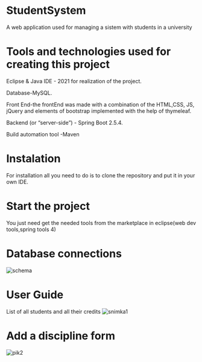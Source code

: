 # StudentSystem
A web application used for managing a sistem with students in a university
# Tools and technologies used for creating this project
Eclipse & Java IDE - 2021 for realization of the project.

Database-MySQL.

Front End-the frontEnd was made with a combination of the HTML,CSS, JS, jQuery and elements of bootstrap implemented with the help of thymeleaf.

Backend (or “server-side”) - Spring Boot 2.5.4.

Build automation tool -Maven

# Instalation
For installation all you need to do is to clone the repository and put it in your own IDE.
# Start the project
You just need get the needed tools from the marketplace in eclipse(web dev tools,spring tools 4)
# Database connections
![schema](https://user-images.githubusercontent.com/91944884/143568658-cd20e17c-9569-4492-9425-828b49d8fa28.png)
# User Guide
List of all students and all their credits
![snimka1](https://user-images.githubusercontent.com/91944884/143568887-4b805d32-39df-4e54-b1cd-4679990f1062.png)
# Add a discipline form
![pik2](https://user-images.githubusercontent.com/91944884/143569656-1040ed7d-b864-4315-bc3f-ae19e955af29.png)

